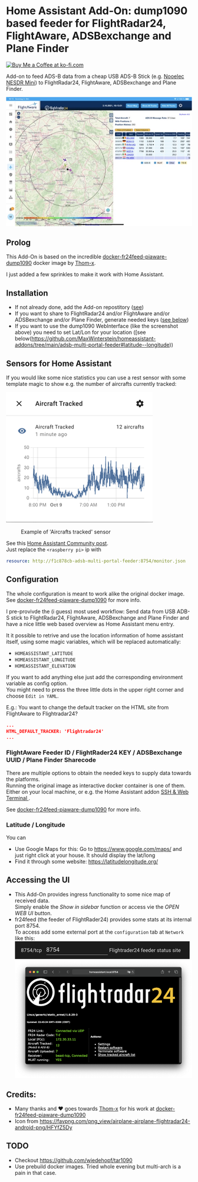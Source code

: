 # Home Assistant Add-On: dump1090 based feeder for FlightRadar24, FlightAware, ADSBexchange and Plane Finder

<a href='https://ko-fi.com/supportkofi' target='_blank'><img height='35' style='border:0px;height:46px;' src='https://az743702.vo.msecnd.net/cdn/kofi3.png?v=0' border='0' alt='Buy Me a Coffee at ko-fi.com'></a>

Add-on to feed ADS-B data from a cheap USB ADS-B Stick (e.g. [Nooelec NESDR Mini](https://www.amazon.com/gp/product/B009U7WZCA)) to FlightRadar24, FlightAware, ADSBexchange and Plane Finder.

![screenshot](https://raw.githubusercontent.com/MaxWinterstein/homeassistant-addons/main/adsb-multi-portal-feeder/images/screenshot.png)

## Prolog

This Add-On is based on the incredible [docker-fr24feed-piaware-dump1090](https://github.com/Thom-x/docker-fr24feed-piaware-dump1090) docker image by [Thom-x](https://github.com/Thom-x).

I just added a few sprinkles to make it work with Home Assistant.

## Installation

- If not already done, add the Add-on repostitory ([see](https://github.com/MaxWinterstein/homeassistant-addons#installation))
- If you want to share to FlightRadar24 and/or FlightAware and/or ADSBexchange and/or Plane Finder, generate needed keys ([see below](https://github.com/MaxWinterstein/homeassistant-addons/tree/main/adsb-multi-portal-feeder#flightaware-feeder-id--flightrader24-key--adsbexchange-uuid))
- If you want to use the dump1090 WebInterface (like the screenshot above) you need to set Lat/Lon for your location ([see below(https://github.com/MaxWinterstein/homeassistant-addons/tree/main/adsb-multi-portal-feeder#latitude--longitude))

## Sensors for Home Assistant

If you would like some nice statistics you can use a rest sensor with some template magic to show e.g. the number of aircrafts currently tracked:

![sensor aircraft tracked](https://raw.githubusercontent.com/MaxWinterstein/homeassistant-addons/main/adsb-multi-portal-feeder/images/sensor_aircraft_tracked.png)

<figure>Example of 'Aircrafts tracked' sensor</figure>

See this [Home Assistant Community post](https://community.home-assistant.io/t/flightradar24-as-an-add-on/75081).  
Just replace the `<raspberry pi>` ip with

```yaml
resource: http://f1c878cb-adsb-multi-portal-feeder:8754/monitor.json
```

## Configuration

The whole configuration is meant to work alike the original docker image.  
See [docker-fr24feed-piaware-dump1090](https://github.com/Thom-x/docker-fr24feed-piaware-dump1090) for more info.

I pre-provivde the (i guess) most used workflow: Send data from USB ADB-S stick to FlightRadar24, FlightAware, ADSBexchange and Plane Finder and have a nice little web based overview as Home Assistant menu entry.

It it possible to retrive and use the location information of home assistant itself, using some magic variables, which will be replaced automatically:

- `HOMEASSISTANT_LATITUDE`
- `HOMEASSISTANT_LONGITUDE`
- `HOMEASSISTANT_ELEVATION`

If you want to add anything else just add the corresponding environment variable as config option.  
You might need to press the three little dots in the upper right corner and choose `Edit in YAML`.

E.g.: You want to change the default tracker on the HTML site from FlightAware to Flightradar24?

```json
...
HTML_DEFAULT_TRACKER: 'Flightradar24'
...
```

### FlightAware Feeder ID / FlightRader24 KEY / ADSBexchange UUID / Plane Finder Sharecode

There are multiple options to obtain the needed keys to supply data towards the platforms.  
Running the original image as interactive docker container is one of them.  
Either on your local machine, or e.g. the Home Assistant addon [SSH & Web Terminal
](https://github.com/hassio-addons/addon-ssh).

See [docker-fr24feed-piaware-dump1090](https://github.com/Thom-x/docker-fr24feed-piaware-dump1090) for more info.

### Latitude / Longitude

You can

- Use Google Maps for this: Go to https://www.google.com/maps/ and just right click at your house. It should display the lat/long
- Find it through some website: https://latitudelongitude.org/

## Accessing the UI

- This Add-On provides ingress functionality to some nice map of received data.  
  Simply enable the _Show in sidebar_ function or access vie the _OPEN WEB UI_ button.
- fr24feed (the feeder of FlightRader24) provides some stats at its internal port 8754.  
  To access add some external port at the `configuration` tab at `Network` like this:
  ![network](https://raw.githubusercontent.com/MaxWinterstein/homeassistant-addons/main/adsb-multi-portal-feeder/images/port-8754.png)  
  ![fr24stats](https://raw.githubusercontent.com/MaxWinterstein/homeassistant-addons/main/adsb-multi-portal-feeder/images/flightradar24-stats.png)

## Credits:

- Many thanks and ❤️ goes towards [Thom-x](https://github.com/Thom-x) for his work at [docker-fr24feed-piaware-dump1090](https://github.com/Thom-x/docker-fr24feed-piaware-dump1090)
- Icon from https://favpng.com/png_view/airplane-airplane-flightradar24-android-png/HFYfZ5Dy

## TODO

- Checkout https://github.com/wiedehopf/tar1090
- Use prebuild docker images. Tried whole evening but multi-arch is a pain in that case.

